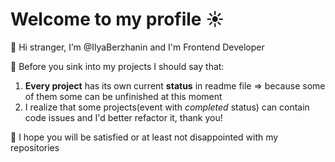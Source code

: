 # Welcome to my profile :sunny:
 👋 Hi stranger, I’m @IlyaBerzhanin and I'm Frontend Developer  
 
 :ghost: Before you sink into my projects I should say that:
 1. **Every project** has its own current **status** in readme file => because some of them some can be unfinished at this moment 
 2. I realize that some projects(event with _completed_ status) can contain code issues and I'd better refactor it, thank you!
 
 :pray: I hope you will be satisfied or at least not disappointed with my repositories
 

<!---
IlyaBerzhanin/IlyaBerzhanin is a ✨ special ✨ repository because its `README.md` (this file) appears on your GitHub profile.
You can click the Preview link to take a look at your changes.
--->

